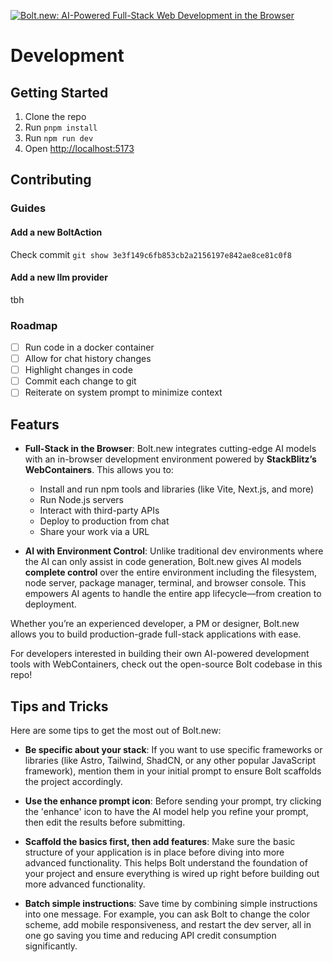 [![Bolt.new: AI-Powered Full-Stack Web Development in the Browser](./public/social_preview_index.jpg)](https://bolt.new)
# Development
## Getting Started
1. Clone the repo
2. Run `pnpm install`
3. Run `npm run dev`
4. Open [http://localhost:5173](http://localhost:5173)

## Contributing
### Guides
#### Add a new BoltAction
Check commit `git show 3e3f149c6fb853cb2a2156197e842ae8ce81c0f8`
#### Add a new llm provider
tbh
### Roadmap
- [ ] Run code in a docker container
- [ ] Allow for chat history changes
- [ ] Highlight changes in code
- [ ] Commit each change to git
- [ ] Reiterate on system prompt to minimize context

## Featurs
- **Full-Stack in the Browser**: Bolt.new integrates cutting-edge AI models with an in-browser development environment powered by **StackBlitz’s WebContainers**. This allows you to:
  - Install and run npm tools and libraries (like Vite, Next.js, and more)
  - Run Node.js servers
  - Interact with third-party APIs
  - Deploy to production from chat
  - Share your work via a URL

- **AI with Environment Control**: Unlike traditional dev environments where the AI can only assist in code generation, Bolt.new gives AI models **complete control** over the entire  environment including the filesystem, node server, package manager, terminal, and browser console. This empowers AI agents to handle the entire app lifecycle—from creation to deployment.

Whether you’re an experienced developer, a PM or designer, Bolt.new allows you to build production-grade full-stack applications with ease.

For developers interested in building their own AI-powered development tools with WebContainers, check out the open-source Bolt codebase in this repo!

## Tips and Tricks

Here are some tips to get the most out of Bolt.new:

- **Be specific about your stack**: If you want to use specific frameworks or libraries (like Astro, Tailwind, ShadCN, or any other popular JavaScript framework), mention them in your initial prompt to ensure Bolt scaffolds the project accordingly.

- **Use the enhance prompt icon**: Before sending your prompt, try clicking the 'enhance' icon to have the AI model help you refine your prompt, then edit the results before submitting.

- **Scaffold the basics first, then add features**: Make sure the basic structure of your application is in place before diving into more advanced functionality. This helps Bolt understand the foundation of your project and ensure everything is wired up right before building out more advanced functionality.

- **Batch simple instructions**: Save time by combining simple instructions into one message. For example, you can ask Bolt to change the color scheme, add mobile responsiveness, and restart the dev server, all in one go saving you time and reducing API credit consumption significantly.

